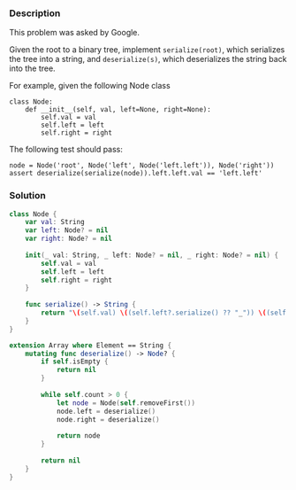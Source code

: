 ### Description

This problem was asked by Google.

Given the root to a binary tree, implement `serialize(root)`, which serializes the tree into a string, and `deserialize(s)`, which deserializes the string back into the tree.

For example, given the following Node class

```
class Node:
    def __init__(self, val, left=None, right=None):
        self.val = val
        self.left = left
        self.right = right
```

The following test should pass:

```
node = Node('root', Node('left', Node('left.left')), Node('right'))
assert deserialize(serialize(node)).left.left.val == 'left.left'
```

### Solution

```swift
class Node {
    var val: String
    var left: Node? = nil
    var right: Node? = nil
    
    init(_ val: String, _ left: Node? = nil, _ right: Node? = nil) {
        self.val = val
        self.left = left
        self.right = right
    }
    
    func serialize() -> String {
        return "\(self.val) \((self.left?.serialize() ?? "_")) \((self.right?.serialize() ?? "_")) "
    }
}

extension Array where Element == String {
    mutating func deserialize() -> Node? {
        if self.isEmpty {
            return nil
        }
        
        while self.count > 0 {
            let node = Node(self.removeFirst())
            node.left = deserialize()
            node.right = deserialize()
            
            return node
        }
        
        return nil
    }
}
```